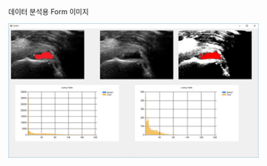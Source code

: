 데이터 분석용 Form 이미지

![Profile.JPG](https://github.com/hunter95001/Data-Analysis/blob/master/Image/01.JPG?raw=true)
